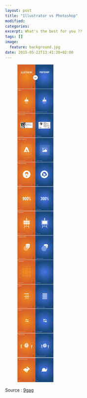 ```yaml
---
layout: post
title: "Illustrator vs Photoshop"
modified:
categories: 
excerpt: What's the best for you ?? 
tags: []
image:
  feature: background.jpg
date: 2015-05-22T13:41:20+02:00
---
```


<figure>
	<img src="../images/illuvsphoto.jpg">
</figure>

Source : <a href="http://9gag.com/gag/aZxYOb3?ref=fbp">9gag</a>
